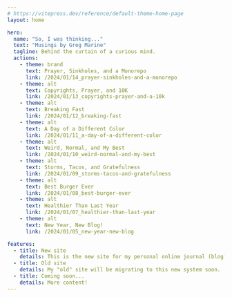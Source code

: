 ```yaml
---
# https://vitepress.dev/reference/default-theme-home-page
layout: home

hero:
  name: "So, I was thinking..."
  text: "Musings by Greg Marine"
  tagline: Behind the curtain of a curious mind.
  actions:
    - theme: brand
      text: Prayer, Sinkholes, and a Monorepo
      link: /2024/01/14_prayer-sinkholes-and-a-monorepo
    - theme: alt
      text: Copyrights, Prayer, and 10K
      link: /2024/01/13_copyrights-prayer-and-a-10k
    - theme: alt
      text: Breaking Fast
      link: /2024/01/12_breaking-fast
    - theme: alt
      text: A Day of a Different Color
      link: /2024/01/11_a-day-of-a-different-color
    - theme: alt
      text: Weird, Normal, and My Best
      link: /2024/01/10_weird-normal-and-my-best
    - theme: alt
      text: Storms, Tacos, and Gratefulness
      link: /2024/01/09_storms-tacos-and-gratefulness
    - theme: alt
      text: Best Burger Ever
      link: /2024/01/08_best-burger-ever
    - theme: alt
      text: Healthier Than Last Year
      link: /2024/01/07_healthier-than-last-year
    - theme: alt
      text: New Year, New Blog!
      link: /2024/01/05_new-year-new-blog

features:
  - title: New site
    details: This is the new site for my personal online journal (blog)!
  - title: Old site
    details: My "old" site will be migrating to this new system soon.
  - title: Coming soon...
    details: More content!
---
```


